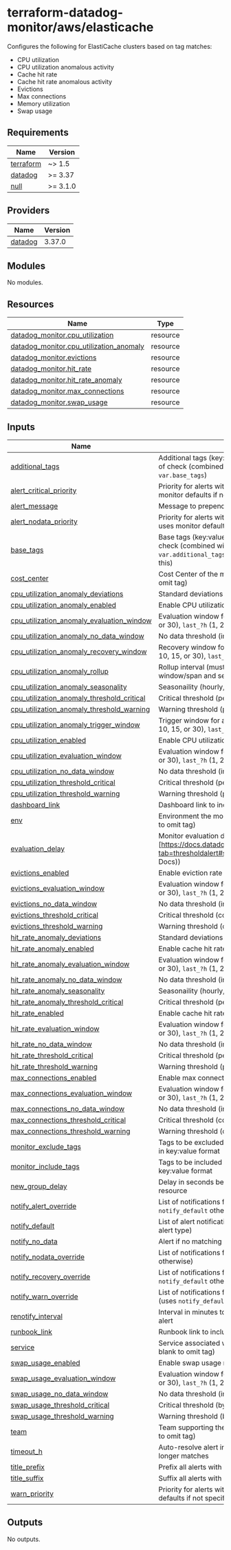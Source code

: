 # terraform-datadog-monitor/aws/elasticache

Configures the following for ElastiCache clusters based on tag matches:

* CPU utilization
* CPU utilization anomalous activity
* Cache hit rate
* Cache hit rate anomalous activity
* Evictions
* Max connections
* Memory utilization
* Swap usage

<!-- BEGIN_TF_DOCS -->
## Requirements

| Name | Version |
|------|---------|
| <a name="requirement_terraform"></a> [terraform](#requirement\_terraform) | ~> 1.5 |
| <a name="requirement_datadog"></a> [datadog](#requirement\_datadog) | >= 3.37 |
| <a name="requirement_null"></a> [null](#requirement\_null) | >= 3.1.0 |

## Providers

| Name | Version |
|------|---------|
| <a name="provider_datadog"></a> [datadog](#provider\_datadog) | 3.37.0 |

## Modules

No modules.

## Resources

| Name | Type |
|------|------|
| [datadog_monitor.cpu_utilization](https://registry.terraform.io/providers/datadog/datadog/latest/docs/resources/monitor) | resource |
| [datadog_monitor.cpu_utilization_anomaly](https://registry.terraform.io/providers/datadog/datadog/latest/docs/resources/monitor) | resource |
| [datadog_monitor.evictions](https://registry.terraform.io/providers/datadog/datadog/latest/docs/resources/monitor) | resource |
| [datadog_monitor.hit_rate](https://registry.terraform.io/providers/datadog/datadog/latest/docs/resources/monitor) | resource |
| [datadog_monitor.hit_rate_anomaly](https://registry.terraform.io/providers/datadog/datadog/latest/docs/resources/monitor) | resource |
| [datadog_monitor.max_connections](https://registry.terraform.io/providers/datadog/datadog/latest/docs/resources/monitor) | resource |
| [datadog_monitor.swap_usage](https://registry.terraform.io/providers/datadog/datadog/latest/docs/resources/monitor) | resource |

## Inputs

| Name | Description | Type | Default | Required |
|------|-------------|------|---------|:--------:|
| <a name="input_additional_tags"></a> [additional\_tags](#input\_additional\_tags) | Additional tags (key:value format) to add to this type of check (combined with `local.tags` and `var.base_tags`) | `list(string)` | `[]` | no |
| <a name="input_alert_critical_priority"></a> [alert\_critical\_priority](#input\_alert\_critical\_priority) | Priority for alerts within critical threshold (P1-P5, uses monitor defaults if not specified) | `string` | `null` | no |
| <a name="input_alert_message"></a> [alert\_message](#input\_alert\_message) | Message to prepend to alert notifications | `string` | `"Alert"` | no |
| <a name="input_alert_nodata_priority"></a> [alert\_nodata\_priority](#input\_alert\_nodata\_priority) | Priority for alerts within warning threshold (P1-P5, uses monitor defaults if not specified) | `string` | `null` | no |
| <a name="input_base_tags"></a> [base\_tags](#input\_base\_tags) | Base tags (key:value format) to add to this type of check (combined with `local.tags` and `var.additional_tags`, generally you should not change this) | `list(string)` | <pre>[<br>  "resource:elasticache"<br>]</pre> | no |
| <a name="input_cost_center"></a> [cost\_center](#input\_cost\_center) | Cost Center of the monitored resource (leave blank to omit tag) | `string` | `null` | no |
| <a name="input_cpu_utilization_anomaly_deviations"></a> [cpu\_utilization\_anomaly\_deviations](#input\_cpu\_utilization\_anomaly\_deviations) | Standard deviations | `number` | `4` | no |
| <a name="input_cpu_utilization_anomaly_enabled"></a> [cpu\_utilization\_anomaly\_enabled](#input\_cpu\_utilization\_anomaly\_enabled) | Enable CPU utilization anomaly monitor | `bool` | `false` | no |
| <a name="input_cpu_utilization_anomaly_evaluation_window"></a> [cpu\_utilization\_anomaly\_evaluation\_window](#input\_cpu\_utilization\_anomaly\_evaluation\_window) | Evaluation window for monitor (`last_?m` (1, 5, 10, 15, or 30), `last_?h` (1, 2, or 4), or `last_1d`] | `string` | `"last_1h"` | no |
| <a name="input_cpu_utilization_anomaly_no_data_window"></a> [cpu\_utilization\_anomaly\_no\_data\_window](#input\_cpu\_utilization\_anomaly\_no\_data\_window) | No data threshold (in minutes, 0 to disable) | `number` | `10` | no |
| <a name="input_cpu_utilization_anomaly_recovery_window"></a> [cpu\_utilization\_anomaly\_recovery\_window](#input\_cpu\_utilization\_anomaly\_recovery\_window) | Recovery window for anomaly monitor (`last_?m` (1, 5, 10, 15, or 30), `last_?h` (1, 2, or 4), or `last_1d`] | `string` | `"last_15m"` | no |
| <a name="input_cpu_utilization_anomaly_rollup"></a> [cpu\_utilization\_anomaly\_rollup](#input\_cpu\_utilization\_anomaly\_rollup) | Rollup interval (must be sized based on evaluation window/span and seasonaility) | `number` | `60` | no |
| <a name="input_cpu_utilization_anomaly_seasonality"></a> [cpu\_utilization\_anomaly\_seasonality](#input\_cpu\_utilization\_anomaly\_seasonality) | Seasonaility (hourly, daily, weekly) | `string` | `"weekly"` | no |
| <a name="input_cpu_utilization_anomaly_threshold_critical"></a> [cpu\_utilization\_anomaly\_threshold\_critical](#input\_cpu\_utilization\_anomaly\_threshold\_critical) | Critical threshold (percent) | `number` | `null` | no |
| <a name="input_cpu_utilization_anomaly_threshold_warning"></a> [cpu\_utilization\_anomaly\_threshold\_warning](#input\_cpu\_utilization\_anomaly\_threshold\_warning) | Warning threshold (percent) | `number` | `null` | no |
| <a name="input_cpu_utilization_anomaly_trigger_window"></a> [cpu\_utilization\_anomaly\_trigger\_window](#input\_cpu\_utilization\_anomaly\_trigger\_window) | Trigger window for anomaly monitor (`last_?m` (1, 5, 10, 15, or 30), `last_?h` (1, 2, or 4), or `last_1d`] | `string` | `"last_1h"` | no |
| <a name="input_cpu_utilization_enabled"></a> [cpu\_utilization\_enabled](#input\_cpu\_utilization\_enabled) | Enable CPU utilization monitor | `bool` | `false` | no |
| <a name="input_cpu_utilization_evaluation_window"></a> [cpu\_utilization\_evaluation\_window](#input\_cpu\_utilization\_evaluation\_window) | Evaluation window for monitor (`last_?m` (1, 5, 10, 15, or 30), `last_?h` (1, 2, or 4), or `last_1d`] | `string` | `"last_5m"` | no |
| <a name="input_cpu_utilization_no_data_window"></a> [cpu\_utilization\_no\_data\_window](#input\_cpu\_utilization\_no\_data\_window) | No data threshold (in minutes, 0 to disable) | `number` | `10` | no |
| <a name="input_cpu_utilization_threshold_critical"></a> [cpu\_utilization\_threshold\_critical](#input\_cpu\_utilization\_threshold\_critical) | Critical threshold (percent) | `number` | `90` | no |
| <a name="input_cpu_utilization_threshold_warning"></a> [cpu\_utilization\_threshold\_warning](#input\_cpu\_utilization\_threshold\_warning) | Warning threshold (percent) | `number` | `80` | no |
| <a name="input_dashboard_link"></a> [dashboard\_link](#input\_dashboard\_link) | Dashboard link to include in message | `string` | `null` | no |
| <a name="input_env"></a> [env](#input\_env) | Environment the monitored resource is in (leave blank to omit tag) | `string` | n/a | yes |
| <a name="input_evaluation_delay"></a> [evaluation\_delay](#input\_evaluation\_delay) | Monitor evaluation delay (see [https://docs.datadoghq.com/monitors/configuration/?tab=thresholdalert#set-alert-conditions](Datadog Docs)) | `number` | `900` | no |
| <a name="input_evictions_enabled"></a> [evictions\_enabled](#input\_evictions\_enabled) | Enable eviction rate monitor | `bool` | `false` | no |
| <a name="input_evictions_evaluation_window"></a> [evictions\_evaluation\_window](#input\_evictions\_evaluation\_window) | Evaluation window for monitor (`last_?m` (1, 5, 10, 15, or 30), `last_?h` (1, 2, or 4), or `last_1d`] | `string` | `"last_5m"` | no |
| <a name="input_evictions_no_data_window"></a> [evictions\_no\_data\_window](#input\_evictions\_no\_data\_window) | No data threshold (in minutes, 0 to disable) | `number` | `10` | no |
| <a name="input_evictions_threshold_critical"></a> [evictions\_threshold\_critical](#input\_evictions\_threshold\_critical) | Critical threshold (count) | `number` | `null` | no |
| <a name="input_evictions_threshold_warning"></a> [evictions\_threshold\_warning](#input\_evictions\_threshold\_warning) | Warning threshold (count) | `number` | `null` | no |
| <a name="input_hit_rate_anomaly_deviations"></a> [hit\_rate\_anomaly\_deviations](#input\_hit\_rate\_anomaly\_deviations) | Standard deviations | `number` | `2` | no |
| <a name="input_hit_rate_anomaly_enabled"></a> [hit\_rate\_anomaly\_enabled](#input\_hit\_rate\_anomaly\_enabled) | Enable cache hit rate anomaly monitor | `bool` | `false` | no |
| <a name="input_hit_rate_anomaly_evaluation_window"></a> [hit\_rate\_anomaly\_evaluation\_window](#input\_hit\_rate\_anomaly\_evaluation\_window) | Evaluation window for monitor (`last_?m` (1, 5, 10, 15, or 30), `last_?h` (1, 2, or 4), or `last_1d`] | `string` | `"last_1h"` | no |
| <a name="input_hit_rate_anomaly_no_data_window"></a> [hit\_rate\_anomaly\_no\_data\_window](#input\_hit\_rate\_anomaly\_no\_data\_window) | No data threshold (in minutes, 0 to disable) | `number` | `10` | no |
| <a name="input_hit_rate_anomaly_seasonality"></a> [hit\_rate\_anomaly\_seasonality](#input\_hit\_rate\_anomaly\_seasonality) | Seasonaility (hourly, daily, weekly) | `string` | `"daily"` | no |
| <a name="input_hit_rate_anomaly_threshold_critical"></a> [hit\_rate\_anomaly\_threshold\_critical](#input\_hit\_rate\_anomaly\_threshold\_critical) | Critical threshold (percentage) | `number` | `null` | no |
| <a name="input_hit_rate_enabled"></a> [hit\_rate\_enabled](#input\_hit\_rate\_enabled) | Enable cache hit rate monitor | `bool` | `false` | no |
| <a name="input_hit_rate_evaluation_window"></a> [hit\_rate\_evaluation\_window](#input\_hit\_rate\_evaluation\_window) | Evaluation window for monitor (`last_?m` (1, 5, 10, 15, or 30), `last_?h` (1, 2, or 4), or `last_1d`] | `string` | `"last_5m"` | no |
| <a name="input_hit_rate_no_data_window"></a> [hit\_rate\_no\_data\_window](#input\_hit\_rate\_no\_data\_window) | No data threshold (in minutes, 0 to disable) | `number` | `10` | no |
| <a name="input_hit_rate_threshold_critical"></a> [hit\_rate\_threshold\_critical](#input\_hit\_rate\_threshold\_critical) | Critical threshold (percentage) | `number` | `null` | no |
| <a name="input_hit_rate_threshold_warning"></a> [hit\_rate\_threshold\_warning](#input\_hit\_rate\_threshold\_warning) | Warning threshold (percentage) | `number` | `null` | no |
| <a name="input_max_connections_enabled"></a> [max\_connections\_enabled](#input\_max\_connections\_enabled) | Enable max connections monitor | `bool` | `false` | no |
| <a name="input_max_connections_evaluation_window"></a> [max\_connections\_evaluation\_window](#input\_max\_connections\_evaluation\_window) | Evaluation window for monitor (`last_?m` (1, 5, 10, 15, or 30), `last_?h` (1, 2, or 4), or `last_1d`] | `string` | `"last_5m"` | no |
| <a name="input_max_connections_no_data_window"></a> [max\_connections\_no\_data\_window](#input\_max\_connections\_no\_data\_window) | No data threshold (in minutes, 0 to disable) | `number` | `10` | no |
| <a name="input_max_connections_threshold_critical"></a> [max\_connections\_threshold\_critical](#input\_max\_connections\_threshold\_critical) | Critical threshold (connections) | `number` | `64000` | no |
| <a name="input_max_connections_threshold_warning"></a> [max\_connections\_threshold\_warning](#input\_max\_connections\_threshold\_warning) | Warning threshold (connections) | `number` | `60000` | no |
| <a name="input_monitor_exclude_tags"></a> [monitor\_exclude\_tags](#input\_monitor\_exclude\_tags) | Tags to be excluded in the monitoring query. Specify in key:value format | `list(string)` | `[]` | no |
| <a name="input_monitor_include_tags"></a> [monitor\_include\_tags](#input\_monitor\_include\_tags) | Tags to be included in the monitoring query. Specify in key:value format | `list(string)` | `[]` | no |
| <a name="input_new_group_delay"></a> [new\_group\_delay](#input\_new\_group\_delay) | Delay in seconds before generating alerts for a new resource | `number` | `300` | no |
| <a name="input_notify_alert_override"></a> [notify\_alert\_override](#input\_notify\_alert\_override) | List of notifications for alerts in critical threshold (uses `notify_default` otherwise) | `list(string)` | `[]` | no |
| <a name="input_notify_default"></a> [notify\_default](#input\_notify\_default) | List of alert notifications (can be overridden based on alert type) | `list(string)` | n/a | yes |
| <a name="input_notify_no_data"></a> [notify\_no\_data](#input\_notify\_no\_data) | Alert if no matching data is found | `bool` | `false` | no |
| <a name="input_notify_nodata_override"></a> [notify\_nodata\_override](#input\_notify\_nodata\_override) | List of notifications for no data (uses `notify_default` otherwise) | `list(string)` | `[]` | no |
| <a name="input_notify_recovery_override"></a> [notify\_recovery\_override](#input\_notify\_recovery\_override) | List of notifications for alert recovery (uses `notify_default` otherwise) | `list(string)` | `[]` | no |
| <a name="input_notify_warn_override"></a> [notify\_warn\_override](#input\_notify\_warn\_override) | List of notifications for alerts in warning threshold (uses `notify_default` otherwise) | `list(string)` | `[]` | no |
| <a name="input_renotify_interval"></a> [renotify\_interval](#input\_renotify\_interval) | Interval in minutes to re-send notifications about an alert | `number` | `0` | no |
| <a name="input_runbook_link"></a> [runbook\_link](#input\_runbook\_link) | Runbook link to include in message | `string` | `null` | no |
| <a name="input_service"></a> [service](#input\_service) | Service associated with the monitored resource (leave blank to omit tag) | `string` | `null` | no |
| <a name="input_swap_usage_enabled"></a> [swap\_usage\_enabled](#input\_swap\_usage\_enabled) | Enable swap usage monitor | `bool` | `false` | no |
| <a name="input_swap_usage_evaluation_window"></a> [swap\_usage\_evaluation\_window](#input\_swap\_usage\_evaluation\_window) | Evaluation window for monitor (`last_?m` (1, 5, 10, 15, or 30), `last_?h` (1, 2, or 4), or `last_1d`] | `string` | `"last_5m"` | no |
| <a name="input_swap_usage_no_data_window"></a> [swap\_usage\_no\_data\_window](#input\_swap\_usage\_no\_data\_window) | No data threshold (in minutes, 0 to disable) | `number` | `10` | no |
| <a name="input_swap_usage_threshold_critical"></a> [swap\_usage\_threshold\_critical](#input\_swap\_usage\_threshold\_critical) | Critical threshold (bytes) | `number` | `52428800` | no |
| <a name="input_swap_usage_threshold_warning"></a> [swap\_usage\_threshold\_warning](#input\_swap\_usage\_threshold\_warning) | Warning threshold (bytes) | `number` | `null` | no |
| <a name="input_team"></a> [team](#input\_team) | Team supporting the monitored resource (leave blank to omit tag) | `string` | `null` | no |
| <a name="input_timeout_h"></a> [timeout\_h](#input\_timeout\_h) | Auto-resolve alert in specified hours if condition no longer matches | `number` | `0` | no |
| <a name="input_title_prefix"></a> [title\_prefix](#input\_title\_prefix) | Prefix all alerts with specified value in brackets | `string` | `null` | no |
| <a name="input_title_suffix"></a> [title\_suffix](#input\_title\_suffix) | Suffix all alerts with specified value in parenthesis | `string` | `null` | no |
| <a name="input_warn_priority"></a> [warn\_priority](#input\_warn\_priority) | Priority for alerts with no data (P1-P5, uses monitor defaults if not specified) | `string` | `null` | no |

## Outputs

No outputs.
<!-- END_TF_DOCS -->
